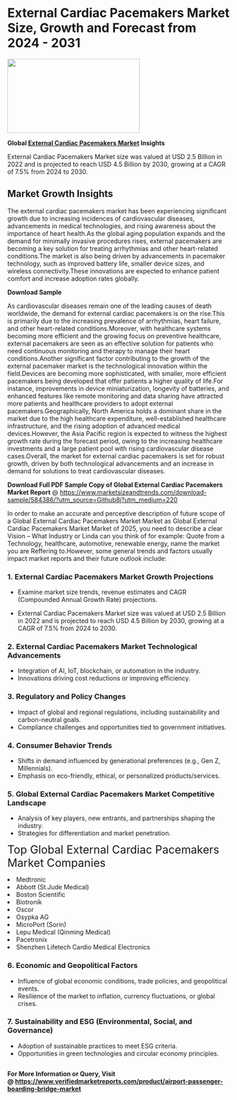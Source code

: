 <H1>External Cardiac Pacemakers Market Size, Growth and Forecast from 2024 - 2031</H1><img class="aligncenter size-medium wp-image-584254" src="https://thirdeyenews.in/wp-content/uploads/2024/09/Global-Market-Research-300x168.jpeg" alt="" width="300" height="168" /><p><strong>Global&nbsp;<a href="https://www.marketsizeandtrends.com/download-sample/584386/?utm_source=Github8j?utm_medium=220">External Cardiac Pacemakers Market</a> Insights</strong></p><p>External Cardiac Pacemakers Market size was valued at USD 2.5 Billion in 2022 and is projected to reach USD 4.5 Billion by 2030, growing at a CAGR of 7.5% from 2024 to 2030.</p><p><h2>Market Growth Insights</h2> <p>The external cardiac pacemakers market has been experiencing significant growth due to increasing incidences of cardiovascular diseases, advancements in medical technologies, and rising awareness about the importance of heart health.As the global aging population expands and the demand for minimally invasive procedures rises, external pacemakers are becoming a key solution for treating arrhythmias and other heart-related conditions.The market is also being driven by advancements in pacemaker technology, such as improved battery life, smaller device sizes, and wireless connectivity.These innovations are expected to enhance patient comfort and increase adoption rates globally.</p> <p><strong>Download Sample</strong></p> <p>As cardiovascular diseases remain one of the leading causes of death worldwide, the demand for external cardiac pacemakers is on the rise.This is primarily due to the increasing prevalence of arrhythmias, heart failure, and other heart-related conditions.Moreover, with healthcare systems becoming more efficient and the growing focus on preventive healthcare, external pacemakers are seen as an effective solution for patients who need continuous monitoring and therapy to manage their heart conditions.Another significant factor contributing to the growth of the external pacemaker market is the technological innovation within the field.Devices are becoming more sophisticated, with smaller, more efficient pacemakers being developed that offer patients a higher quality of life.For instance, improvements in device miniaturization, longevity of batteries, and enhanced features like remote monitoring and data sharing have attracted more patients and healthcare providers to adopt external pacemakers.Geographically, North America holds a dominant share in the market due to the high healthcare expenditure, well-established healthcare infrastructure, and the rising adoption of advanced medical devices.However, the Asia Pacific region is expected to witness the highest growth rate during the forecast period, owing to the increasing healthcare investments and a large patient pool with rising cardiovascular disease cases.Overall, the market for external cardiac pacemakers is set for robust growth, driven by both technological advancements and an increase in demand for solutions to treat cardiovascular diseases.<p><span class=""><strong>Download Full PDF Sample Copy of Global External Cardiac Pacemakers Market Report</strong> @ <a href="https://www.marketsizeandtrends.com/download-sample/584386/?utm_source=Github8j?utm_medium=220" target="_blank">https://www.marketsizeandtrends.com/download-sample/584386/?utm_source=Github8j?utm_medium=220</a></span></p><p>In order to make an accurate and perceptive description of future scope of a Global&nbsp;External Cardiac Pacemakers Market Market as Global&nbsp;External Cardiac Pacemakers Market Market of 2025, you need to describe a clear Vision &ndash; What Industry or Linda can you think of for example: Quote from a Technology, healthcare, automotive, renewable energy, name the market you are Reffering to.However, some general trends and factors usually impact market reports and their future outlook include:</p><h3>1.&nbsp;<strong>External Cardiac Pacemakers Market Growth Projections</strong></h3><ul><li>Examine market size trends, revenue estimates and CAGR (Compounded Annual Growth Rate) projections.</li><li><p>External Cardiac Pacemakers Market size was valued at USD 2.5 Billion in 2022 and is projected to reach USD 4.5 Billion by 2030, growing at a CAGR of 7.5% from 2024 to 2030.</p></li></ul><h3>2.&nbsp;<strong>External Cardiac Pacemakers Market Technological Advancements</strong></h3><ul><li>Integration of AI, IoT, blockchain, or automation in the industry.</li><li>Innovations driving cost reductions or improving efficiency.</li></ul><h3>3.&nbsp;<strong>Regulatory and Policy Changes</strong></h3><ul><li>Impact of global and regional regulations, including sustainability and carbon-neutral goals.</li><li>Compliance challenges and opportunities tied to government initiatives.</li></ul><h3>4.&nbsp;<strong>Consumer Behavior Trends</strong></h3><ul><li>Shifts in demand influenced by generational preferences (e.g., Gen Z, Millennials).</li><li>Emphasis on eco-friendly, ethical, or personalized products/services.</li></ul><h3>5.&nbsp;<strong>Global External Cardiac Pacemakers Market Competitive Landscape</strong></h3><ul><li>Analysis of key players, new entrants, and partnerships shaping the industry.</li><li>Strategies for differentiation and market penetration.</li></ul><p data-pm-slice="1 1 []"><span style="color: inherit; font-family: inherit; font-size: 25px;">Top Global External Cardiac Pacemakers Market Companies</span></p><div class="" data-test-id=""><p><li>Medtronic</li><li> Abbott (St.Jude Medical)</li><li> Boston Scientific</li><li> Biotronik</li><li> Oscor</li><li> Osypka AG</li><li> MicroPort (Sorin)</li><li> Lepu Medical (Qinming Medical)</li><li> Pacetronix</li><li> Shenzhen Lifetech Cardio Medical Electronics</li></p></div><h3>6.&nbsp;<strong>Economic and Geopolitical Factors</strong></h3><ul><li>Influence of global economic conditions, trade policies, and geopolitical events.</li><li>Resilience of the market to inflation, currency fluctuations, or global crises.</li></ul><h3>7.&nbsp;<strong>Sustainability and ESG (Environmental, Social, and Governance)</strong></h3><ul><li>Adoption of sustainable practices to meet ESG criteria.</li><li>Opportunities in green technologies and circular economy principles.</li></ul><h2><strong style="font-size: 14px;">For More Information or Query, Visit @&nbsp;</strong><a style="background-color: #ffffff; font-size: 14px;" href="https://www.marketsizeandtrends.com/report/external-cardiac-pacemakers-market/" target="_blank">https://www.verifiedmarketreports.com/product/airport-passenger-boarding-bridge-market</a></h2>